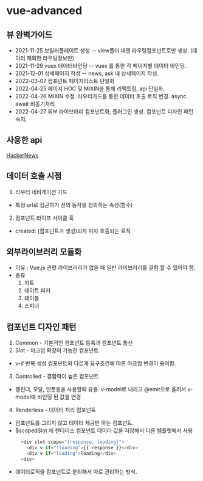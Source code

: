 # vue-advanced

## 뷰 완벽가이드

- 2021-11-25 보일러플레이트 생성
  -- view폴더 내엔 라우팅컴포넌트로만 생성. (데이터 제외한 라우팅정보만)
- 2021-11-29 vuex 데이터바인딩
  -- vuex 를 통한 각 페이지별 데이터 바인딩.
- 2021-12-01 상세페이지 작성
  -- news, ask 내 상세페이지 작성.
- 2022-03-07 컴포넌트 페이지리스트 단일화
- 2022-04-25 페이지 HOC 및 MIXIN을 통해 리팩토링, api 단일화.
- 2022-04-26 MIXIN 수정. 라우터가드를 통한 데이터 호출 로직 변경. async await 비동기처리
- 2022-04-27 외부 라이브러리 컴포넌트화, 플러그인 생성. 컴포넌트 디자인 패턴 숙지.

## 사용한 api

[HackerNews](https://github.com/tastejs/hacker-news-pwas/blob/master/docs/api.md, '해커뉴스')

## 데이터 호출 시점

1. 라우터 네비게이션 가드

- 특정 url로 접근하기 전의 동작을 정의하는 속성(함수)

2. 컴포넌트 라이프 사이클 훅

- created: (컴포넌트가 생성)되자 마자 호출되는 로직

## 외부라이브러리 모듈화

- 이유 : Vue.js 관련 라이브러리가 없을 때 일반 라이브러리를 결함 할 수 있어야 함.
- 종류
  1. 차트
  2. 데이트 피커
  3. 테이블
  4. 스피너

## 컴포넌트 디자인 패턴

1. Common - 기본적인 컴포넌트 등록과 컴포넌트 통신
2. Slot - 마크업 확장이 가능한 컴포넌트

- v-if 반복 생성 컴포넌트와 다르게 요구조건에 따른 마크업 변경이 용이함.

3. Controlled - 결합력이 높은 컴포넌트

- 캘린더, 모달, 인풋등을 사용할때 유용. v-model로 내리고 @emit으로 올려서 v-model에 바인딩 된 값을 변경

4. Renderless - 데이터 처리 컴포넌트

- 컴포넌트를 그리지 않고 데이터 제공만 하는 컴포넌트.
- $scopedSlot 에 렌더리스 컴포넌트 데이터 값을 저장해서 다른 템플렛에서 사용
  ```javascript
    <div slot-scope="{response, loading}">
      <div v-if="!loading">{{ response }}</div>
      <div v-if="loading">loading</div>
    <div>
  ```
- 데이터로직을 컴포넌트로 분리해서 따로 관리하는 방식.
